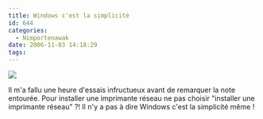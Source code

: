 ```yaml
---
title: Windows c'est la simplicité
id: 644
categories:
  - Nimportenawak
date: 2006-11-03 14:18:29
tags:
---
```


![](/images/imprimante_reseau.jpg)

Il m'a fallu une heure d'essais infructueux avant de remarquer la note entourée. Pour installer une imprimante réseau ne pas choisir "installer une imprimante réseau" ?! Il n'y a pas à dire Windows c'est la simplicité même&nbsp;!